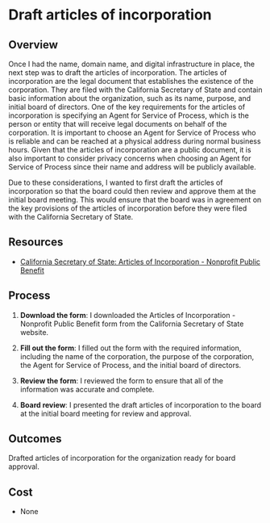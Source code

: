 # Draft articles of incorporation

## Overview

Once I had the name, domain name, and digital infrastructure in place, the next step was to draft the articles of incorporation. The articles of incorporation are the legal document that establishes the existence of the corporation. They are filed with the California Secretary of State and contain basic information about the organization, such as its name, purpose, and initial board of directors. One of the key requirements for the articles of incorporation is specifying an Agent for Service of Process, which is the person or entity that will receive legal documents on behalf of the corporation. It is important to choose an Agent for Service of Process who is reliable and can be reached at a physical address during normal business hours. Given that the articles of incorporation are a public document, it is also important to consider privacy concerns when choosing an Agent for Service of Process since their name and address will be publicly available.

Due to these considerations, I wanted to first draft the articles of incorporation so that the board could then review and approve them at the initial board meeting. This would ensure that the board was in agreement on the key provisions of the articles of incorporation before they were filed with the California Secretary of State.

## Resources

- [California Secretary of State: Articles of Incorporation - Nonprofit Public Benefit](https://www.sos.ca.gov/business-programs/business-entities/forms/corporations-california-domestic)

## Process

1. **Download the form**: I downloaded the Articles of Incorporation - Nonprofit Public Benefit form from the California Secretary of State website.

1. **Fill out the form**: I filled out the form with the required information, including the name of the corporation, the purpose of the corporation, the Agent for Service of Process, and the initial board of directors.

1. **Review the form**: I reviewed the form to ensure that all of the information was accurate and complete.

1. **Board review**: I presented the draft articles of incorporation to the board at the initial board meeting for review and approval.

## Outcomes

Drafted articles of incorporation for the organization ready for board approval.

## Cost

- None
